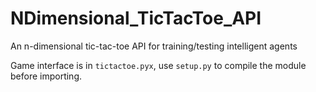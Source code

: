# NDimensional_TicTacToe_API
An n-dimensional tic-tac-toe API for training/testing intelligent agents

Game interface is in `tictactoe.pyx`, use `setup.py` to compile the module before importing.
